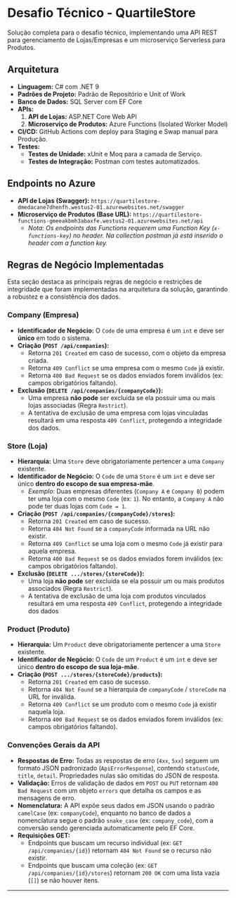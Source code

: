 # Desafio Técnico - QuartileStore

Solução completa para o desafio técnico, implementando uma API REST para gerenciamento de Lojas/Empresas e um microserviço Serverless para Produtos.

## Arquitetura
* **Linguagem:** C# com .NET 9
* **Padrões de Projeto:** Padrão de Repositório e Unit of Work
* **Banco de Dados:** SQL Server com EF Core
* **APIs:**
    1.  **API de Lojas:** ASP.NET Core Web API
    2.  **Microserviço de Produtos:** Azure Functions (Isolated Worker Model)
* **CI/CD:** GitHub Actions com deploy para Staging e Swap manual para Produção.
* **Testes:**
    * **Testes de Unidade:** xUnit e Moq para a camada de Serviço.
    * **Testes de Integração:** Postman com testes automatizados.

## Endpoints no Azure
* **API de Lojas (Swagger):** `https://quartilestore-dmedacane7dhenfh.westus2-01.azurewebsites.net/swagger`
* **Microserviço de Produtos (Base URL):** `https://quartilestore-functions-gmeeakbmh3abaxfe.westus2-01.azurewebsites.net/api`
    * *Nota: Os endpoints das Functions requerem uma Function Key (`x-functions-key`) no header. Na collection postman já está inserido o header com a function key.*

## Regras de Negócio Implementadas

Esta seção destaca as principais regras de negócio e restrições de integridade que foram implementadas na arquitetura da solução, garantindo a robustez e a consistência dos dados.

### Company (Empresa)

* **Identificador de Negócio:** O `Code` de uma empresa é um `int` e deve ser **único** em todo o sistema.
* **Criação (`POST /api/companies`):**
    * Retorna `201 Created` em caso de sucesso, com o objeto da empresa criada.
    * Retorna `409 Conflict` se uma empresa com o mesmo `Code` já existir.
    * Retorna `400 Bad Request` se os dados enviados forem inválidos (ex: campos obrigatórios faltando).
* **Exclusão (`DELETE /api/companies/{companyCode}`):**
    * Uma empresa **não pode** ser excluída se ela possuir uma ou mais lojas associadas (Regra `Restrict`).
    * A tentativa de exclusão de uma empresa com lojas vinculadas resultará em uma resposta `409 Conflict`, protegendo a integridade dos dados.

### Store (Loja)

* **Hierarquia:** Uma `Store` deve obrigatoriamente pertencer a uma `Company` existente.
* **Identificador de Negócio:** O `Code` de uma `Store` é um `int` e deve ser único **dentro do escopo de sua empresa-mãe**.
    * *Exemplo:* Duas empresas diferentes (`Company A` e `Company B`) podem ter uma loja com o mesmo `Code` (ex: `1`). No entanto, a `Company A` não pode ter duas lojas com `Code = 1`.
* **Criação (`POST /api/companies/{companyCode}/stores`):**
    * Retorna `201 Created` em caso de sucesso.
    * Retorna `404 Not Found` se a `companyCode` informada na URL não existir.
    * Retorna `409 Conflict` se uma loja com o mesmo `Code` já existir para aquela empresa.
  * Retorna `400 Bad Request` se os dados enviados forem inválidos (ex: campos obrigatórios faltando).
* **Exclusão (`DELETE .../stores/{storeCode}`):**
    * Uma loja **não pode** ser excluída se ela possuir um ou mais produtos associados (Regra `Restrict`).
    * A tentativa de exclusão de uma loja com produtos vinculados resultará em uma resposta `409 Conflict`, protegendo a integridade dos dados

### Product (Produto)

* **Hierarquia:** Um `Product` deve obrigatoriamente pertencer a uma `Store` existente.
* **Identificador de Negócio:** O `Code` de um `Product` é um `int` e deve ser único **dentro do escopo de sua loja-mãe**.
* **Criação (`POST .../stores/{storeCode}/products`):**
    * Retorna `201 Created` em caso de sucesso.
    * Retorna `404 Not Found` se a hierarquia de `companyCode` / `storeCode` na URL for inválida.
    * Retorna `409 Conflict` se um produto com o mesmo `Code` já existir naquela loja.
    * Retorna `400 Bad Request` se os dados enviados forem inválidos (ex: campos obrigatórios faltando).

### Convenções Gerais da API

* **Respostas de Erro:** Todas as respostas de erro (`4xx`, `5xx`) seguem um formato JSON padronizado (`ApiErrorResponse`), contendo `statusCode`, `title`, `detail`. Propriedades nulas são omitidas do JSON de resposta.
* **Validação:** Erros de validação de dados em `POST` ou `PUT` retornam `400 Bad Request` com um objeto `errors` que detalha os campos e as mensagens de erro.
* **Nomenclatura:** A API expõe seus dados em JSON usando o padrão `camelCase` (ex: `companyCode`), enquanto no banco de dados a nomenclatura segue o padrão `snake_case` (ex: `company_code`), com a conversão sendo gerenciada automaticamente pelo EF Core.
* **Requisições GET:**
    * Endpoints que buscam um recurso individual (ex: `GET /api/companies/{id}`) retornam `404 Not Found` se o recurso não existir.
    * Endpoints que buscam uma coleção (ex: `GET /api/companies/{id}/stores`) retornam `200 OK` com uma lista vazia (`[]`) se não houver itens.
---